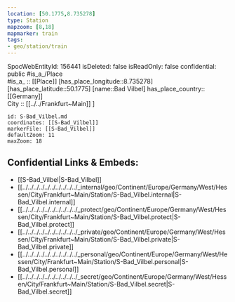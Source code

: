 ```yaml
---
location: [50.1775,8.735278] 
type: Station 
mapzoom: [8,18] 
mapmarker: train 
tags:
- geo/station/train
---
```

SpocWebEntityId: 156441
isDeleted: false
isReadOnly: false
confidential: public
#is_a_/Place  
#is_a_ :: [[Place]] 
[has_place_longitude::8.735278] 
[has_place_latitude::50.1775] 
[name::Bad Vilbel] 
has_place_country:: [[Germany]]  
City :: [[../../Frankfurt~Main]] ] 


```leaflet
id: S-Bad_Vilbel.md
coordinates: [[S-Bad_Vilbel]] 
markerFile: [[S-Bad_Vilbel]] 
defaultZoom: 11 
maxZoom: 18
```


## Confidential Links & Embeds: 
- [[S-Bad_Vilbel|S-Bad_Vilbel]] 
- [[../../../../../../../../../../_internal/geo/Continent/Europe/Germany/West/Hessen/City/Frankfurt~Main/Station/S-Bad_Vilbel.internal|S-Bad_Vilbel.internal]] 
- [[../../../../../../../../../../_protect/geo/Continent/Europe/Germany/West/Hessen/City/Frankfurt~Main/Station/S-Bad_Vilbel.protect|S-Bad_Vilbel.protect]] 
- [[../../../../../../../../../../_private/geo/Continent/Europe/Germany/West/Hessen/City/Frankfurt~Main/Station/S-Bad_Vilbel.private|S-Bad_Vilbel.private]] 
- [[../../../../../../../../../../_personal/geo/Continent/Europe/Germany/West/Hessen/City/Frankfurt~Main/Station/S-Bad_Vilbel.personal|S-Bad_Vilbel.personal]] 
- [[../../../../../../../../../../_secret/geo/Continent/Europe/Germany/West/Hessen/City/Frankfurt~Main/Station/S-Bad_Vilbel.secret|S-Bad_Vilbel.secret]] 
